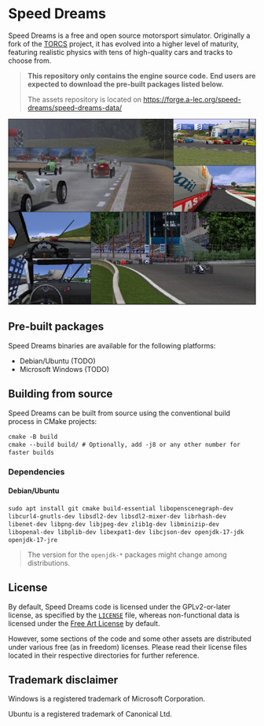# Speed Dreams

Speed Dreams is a free and open source motorsport simulator. Originally
a fork of the [TORCS](https://torcs.sourceforge.net/) project,
it has evolved into a higher level of maturity, featuring realistic physics
with tens of high-quality cars and tracks to choose from.

> **This repository only contains the engine source code.**
> **End users are expected to download the pre-built packages listed below.**
>
> The assets repository is located on
> https://forge.a-lec.org/speed-dreams/speed-dreams-data/

![A collage of in-game screenshots](./doc/readme/collage.jpg)

## Pre-built packages

Speed Dreams binaries are available for the following platforms:

- Debian/Ubuntu (TODO)
- Microsoft Windows (TODO)

## Building from source

Speed Dreams can be built from source using the conventional build process
in CMake projects:

```
cmake -B build
cmake --build build/ # Optionally, add -j8 or any other number for faster builds
```

### Dependencies

#### Debian/Ubuntu

```
sudo apt install git cmake build-essential libopenscenegraph-dev libcurl4-gnutls-dev libsdl2-dev libsdl2-mixer-dev librhash-dev libenet-dev libpng-dev libjpeg-dev zlib1g-dev libminizip-dev libopenal-dev libplib-dev libexpat1-dev libcjson-dev openjdk-17-jdk openjdk-17-jre
```

> The version for the `openjdk-*` packages might change among distributions.

## License

By default, Speed Dreams code is licensed under the GPLv2-or-later license,
as specified by the [`LICENSE`](./LICENSE) file, whereas non-functional data
is licensed under the [Free Art License](http://artlibre.org/) by default.

However, some sections of the code and some other assets are distributed under
various free (as in freedom) licenses. Please read their license files
located in their respective directories for further reference.

## Trademark disclaimer

Windows is a registered trademark of Microsoft Corporation.

Ubuntu is a registered trademark of Canonical Ltd.
